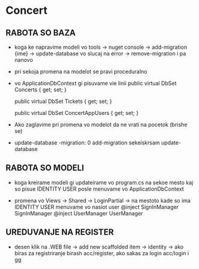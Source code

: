 # Concert

## RABOTA SO BAZA
- koga ke napravime modeli vo tools -> nuget console -> add-migration {ime} -> update-database
  vo slucaj na error -> remove-migration i pa nanovo

 - pri sekoja promena na modelot se pravi proceduralno

-  vo ApplicationDbContext gi pisuvame vie linii 
 	public virtual DbSet<ConcertLab> Concerts { get; set; }

	public virtual DbSet<Ticket> Tickets { get; set; }

	public virtual DbSet<ConcertAppUser> ConcertAppUsers { get; set; }

- Ako zaglavime pri promena vo modelot da ne vrati na pocetok (brishe se) 
- 	update-database -migration: 0
	add-migration sekeiskrsam
	update-database

## RABOTA SO MODELI

- koga kreirame modeli gi updateirame vo program.cs na sekoe mesto kaj so pisue IDENTITY USER
   posle menuvame vo ApplicationDbContext 

 - promena vo Views -> Shared -> LoginPartial -> na mestoto kade so ima IDENTITY USER menuvame vo nasiot user
	@inject SignInManager<ConcertAppUser> SignInManager
	@inject UserManager<ConcertAppUser> UserManager

## UREDUVANJE NA REGISTER
 - desen klik na .WEB file -> add new scaffolded item -> identity ->  ako biras za registriranje birash 
	acc/register,  ako sakas za login acc/login i gg
